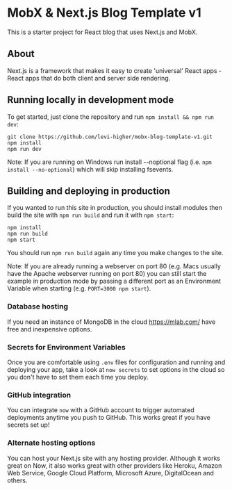 # MobX & Next.js Blog Template v1

This is a starter project for React blog that uses Next.js and MobX.

## About

Next.js is a framework that makes it easy to create 'universal' React apps - React apps that do both client and server side rendering.

## Running locally in development mode

To get started, just clone the repository and run `npm install && npm run dev`:

    git clone https://github.com/levi-higher/mobx-blog-template-v1.git
    npm install
    npm run dev

Note: If you are running on Windows run install --noptional flag (i.e. `npm install --no-optional`) which will skip installing fsevents.

## Building and deploying in production

If you wanted to run this site in production, you should install modules then build the site with `npm run build` and run it with `npm start`:

    npm install
    npm run build
    npm start

You should run `npm run build` again any time you make changes to the site.

Note: If you are already running a webserver on port 80 (e.g. Macs usually have the Apache webserver running on port 80) you can still start the example in production mode by passing a different port as an Environment Variable when starting (e.g. `PORT=3000 npm start`).

### Database hosting

If you need an instance of MongoDB in the cloud https://mlab.com/ have free and inexpensive options.

### Secrets for Environment Variables

Once you are comfortable using `.env` files for configuration and running and deploying your app, take a look at `now secrets` to set options in the cloud so you don't have to set them each time you deploy.

### GitHub integration

You can integrate `now` with a GitHub account to trigger automated deployments anytime you push to GitHub. This works great if you have secrets set up!

### Alternate hosting options

You can host your Next.js site with any hosting provider. Although it works great on Now, it also works great with other providers like Heroku, Amazon Web Service, Google Cloud Platform, Microsoft Azure, DigitalOcean and others.
